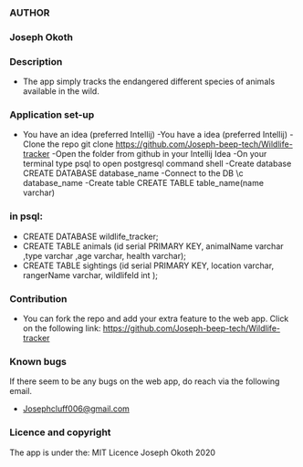 ### **AUTHOR**
### **Joseph Okoth**

### **Description**

* The app simply tracks the endangered different species of 
animals available in the wild.

### **Application set-up**

* You have an idea (preferred Intellij) -You have a idea (preferred Intellij) -Clone the repo git clone https://github.com/Joseph-beep-tech/Wildlife-tracker -Open the folder from github in your Intellij Idea -On your terminal type psql to open postgresql command shell -Create database CREATE DATABASE database_name -Connect to the DB \c database_name -Create table CREATE TABLE table_name(name varchar)

### **in psql:**

* CREATE DATABASE wildlife_tracker;
* CREATE TABLE animals (id serial PRIMARY KEY, animalName varchar ,type varchar ,age varchar, health varchar);
* CREATE TABLE sightings (id serial PRIMARY KEY, location varchar, rangerName varchar, wildlifeId int );

### **Contribution**
* You can fork the repo and add your extra feature to the web app.
Click on the following link:
https://github.com/Joseph-beep-tech/Wildlife-tracker

### **Known bugs**
If there seem to be any bugs on the web app, do reach via the following email.
* Josephcluff006@gmail.com

### **Licence and copyright**
The app is under the: MIT Licence Joseph Okoth 2020 

